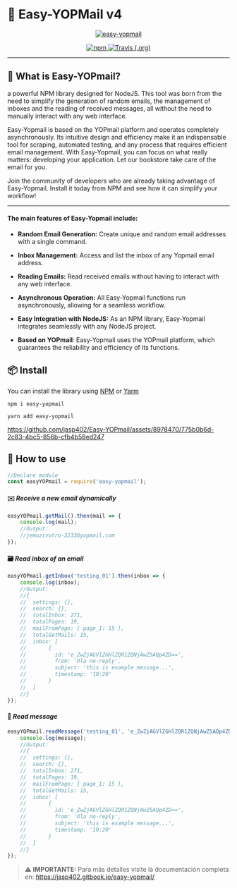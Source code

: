 # 📮 Easy-YOPMail v4
<p align="center">
    <a href="#">
        <img alt="easy-yopmail" src="https://culqi-images-storage.s3.us-east-2.amazonaws.com/images/v4_EN_us.png" width="auto">
    </a>
</p>
<p align="center">
    <a href="https://www.npmjs.com/package/easy-yopmail">
        <img alt="npm" src="https://img.shields.io/npm/v/easy-yopmail.svg?logo=npm">
    </a>
    <a href="https://app.travis-ci.com/github/jasp402/Easy-YOPmail">
        <img alt="Travis (.org)" src="https://api.travis-ci.com/jasp402/Easy-YOPmail.svg">
    </a>
</p>


---
## 💌 What is Easy-YOPmail?
a powerful NPM library designed for NodeJS. This tool was born from the need to simplify the generation of random emails, the management of inboxes and the reading of received messages, all without the need to manually interact with any web interface.

Easy-Yopmail is based on the YOPmail platform and operates completely asynchronously. Its intuitive design and efficiency make it an indispensable tool for scraping, automated testing, and any process that requires efficient email management.
With Easy-Yopmail, you can focus on what really matters: developing your application. Let our bookstore take care of the email for you.

Join the community of developers who are already taking advantage of Easy-Yopmail. Install it today from NPM and see how it can simplify your workflow!

<hr>

#### The main features of Easy-Yopmail include:

- **Random Email Generation:** Create unique and random email addresses with a single command.

- **Inbox Management:** Access and list the inbox of any Yopmail email address.

- **Reading Emails:** Read received emails without having to interact with any web interface.

- **Asynchronous Operation:** All Easy-Yopmail functions run asynchronously, allowing for a seamless workflow.

- **Easy Integration with NodeJS:** As an NPM library, Easy-Yopmail integrates seamlessly with any NodeJS project.

- **Based on YOPmail**: Easy-Yopmail uses the YOPmail platform, which guarantees the reliability and efficiency of its functions.

## 📦 Install
You can install the library using [NPM](https://www.npmjs.com/) or [Yarm](https://yarnpkg.com/)
```
npm i easy-yopmail
```
```
yarn add easy-yopmail
```
https://github.com/jasp402/Easy-YOPmail/assets/8978470/775b0b6d-2c83-4bc5-856b-cfb4b58ed247

## 🔧 How to use

``` js
//Declare module
const easyYOPmail = require('easy-yopmail');
```

#### ✉️ *Receive a new email dynamically*
``` js
easyYOPmail.getMail().then(mail => {
    console.log(mail); 
    //Output:
    //jemuzivutro-3233@yopmail.com
});
```

#### 🗃️ *Read inbox of an email*
``` js
easyYOPmail.getInbox('testing_01').then(inbox => {
    console.log(inbox);
    //Output:
    //{
    //  settings: {},
    //  search: {},
    //  totalInbox: 271,
    //  totalPages: 19,
    //  mailFromPage: { page_1: 15 },
    //  totalGetMails: 15,
    //  inbox: [
    //       {
    //         id: 'e_ZwZjAGVlZGHlZQR1ZQNjAwZ5AQp4ZD==',
    //         from: 'Ola no-reply',
    //         subject: 'this is example message...',
    //         timestamp: '10:20'
    //       }
    //  ]
    //}
});
```
#### 📑 *Read message*
``` js
easyYOPmail.readMessage('testing_01', 'e_ZwZjAGVlZGHlZQR1ZQNjAwZ5AQp4ZD==', 'HTML').then(message => {
    console.log(message);
    //Output:
    //{
    //  settings: {},
    //  search: {},
    //  totalInbox: 271,
    //  totalPages: 19,
    //  mailFromPage: { page_1: 15 },
    //  totalGetMails: 15,
    //  inbox: [
    //       {
    //         id: 'e_ZwZjAGVlZGHlZQR1ZQNjAwZ5AQp4ZD==',
    //         from: 'Ola no-reply',
    //         subject: 'this is example message...',
    //         timestamp: '10:20'
    //       }
    //  ]
    //}
});
```

> ⚠️ **IMPORTANTE:** Para más detalles visite la documentación completa en: https://jasp402.gitbook.io/easy-yopmail/